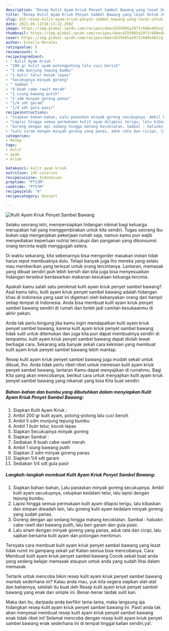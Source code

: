 ```yaml
---
description: "Resep Kulit Ayam Kriuk Penyet Sambel Bawang yang lezat Untuk Jualan"
title: "Resep Kulit Ayam Kriuk Penyet Sambel Bawang yang lezat Untuk Jualan"
slug: 653-resep-kulit-ayam-kriuk-penyet-sambel-bawang-yang-lezat-untuk-jualan
date: 2021-05-11T16:13:22.250Z
image: https://img-global.cpcdn.com/recipes/deec4255985a2973/680x482cq70/kulit-ayam-kriuk-penyet-sambel-bawang-foto-resep-utama.jpg
thumbnail: https://img-global.cpcdn.com/recipes/deec4255985a2973/680x482cq70/kulit-ayam-kriuk-penyet-sambel-bawang-foto-resep-utama.jpg
cover: https://img-global.cpcdn.com/recipes/deec4255985a2973/680x482cq70/kulit-ayam-kriuk-penyet-sambel-bawang-foto-resep-utama.jpg
author: Estella Morales
ratingvalue: 5
reviewcount: 4
recipeingredient:
- " Kulit Ayam Kriuk "
- "200 gr kulit ayam potongpotong lalu cuci bersih"
- "5 sdm munjung tepung bumbu"
- "1 butir telur kocok lepas"
- "Secukupnya minyak goreng"
- " Sambal "
- "9 buah cabe rawit merah"
- "1 siung bawang putih"
- "2 sdm minyak goreng panas"
- "1/4 sdt garam"
- "1/4 sdt gula pasir"
recipeinstructions:
- "Siapkan bahan-bahan, Lalu panaskan minyak goreng secukupnya. Ambil kulit ayam secukupnya, celupkan kedalam telur, lalu lapisi dengan tepung bumbu."
- "Lapisi hingga semua permukaan kulit ayam dilapisi terigu, lalu kibaskan dan simpan diwadah lain, lalu goreng kulit ayam kedalam minyak goreng yang sudah panas."
- "Goreng dengan api sedang hingga matang kecoklatan. Sambal : haluskn cabe rawit dan bawang putih, lalu beri garam dan gula pasir."
- "Lalu siram dengan minyak goreng yang panas, aduk rata dan cicipi, lalu sajikan bersama kulit ayam dan potongan mentimun."
categories:
- Resep
tags:
- kulit
- ayam
- kriuk

katakunci: kulit ayam kriuk 
nutrition: 145 calories
recipecuisine: Indonesian
preptime: "PT13M"
cooktime: "PT57M"
recipeyield: "4"
recipecategory: Dessert

---
```



![Kulit Ayam Kriuk Penyet Sambel Bawang](https://img-global.cpcdn.com/recipes/deec4255985a2973/680x482cq70/kulit-ayam-kriuk-penyet-sambel-bawang-foto-resep-utama.jpg)

Selaku seorang istri, mempersiapkan hidangan nikmat bagi keluarga merupakan hal yang menggembirakan untuk kita sendiri. Tugas seorang ibu bukan saja mengerjakan pekerjaan rumah saja, namun kamu pun wajib menyediakan keperluan nutrisi tercukupi dan panganan yang dikonsumsi orang tercinta wajib menggugah selera.

Di waktu  sekarang, kita sebenarnya bisa mengorder masakan instan tidak harus repot membuatnya dulu. Tetapi banyak juga lho mereka yang selalu mau memberikan yang terlezat untuk orang tercintanya. Lantaran, memasak yang dibuat sendiri jauh lebih bersih dan kita juga bisa menyesuaikan hidangan tersebut berdasarkan makanan kesukaan keluarga tercinta. 



Apakah kamu salah satu penikmat kulit ayam kriuk penyet sambel bawang?. Asal kamu tahu, kulit ayam kriuk penyet sambel bawang adalah hidangan khas di Indonesia yang saat ini digemari oleh kebanyakan orang dari hampir setiap tempat di Indonesia. Anda bisa membuat kulit ayam kriuk penyet sambel bawang sendiri di rumah dan boleh jadi camilan kesukaanmu di akhir pekan.

Anda tak perlu bingung jika kamu ingin mendapatkan kulit ayam kriuk penyet sambel bawang, karena kulit ayam kriuk penyet sambel bawang tidak sulit untuk ditemukan dan juga kita pun dapat membuatnya sendiri di tempatmu. kulit ayam kriuk penyet sambel bawang dapat diolah lewat berbagai cara. Sekarang ada banyak sekali cara kekinian yang membuat kulit ayam kriuk penyet sambel bawang lebih mantap.

Resep kulit ayam kriuk penyet sambel bawang juga mudah sekali untuk dibuat, lho. Anda tidak perlu ribet-ribet untuk memesan kulit ayam kriuk penyet sambel bawang, lantaran Kamu dapat menyajikan di rumahmu. Bagi Kita yang akan mencobanya, berikut cara untuk menyajikan kulit ayam kriuk penyet sambel bawang yang nikamat yang bisa Kita buat sendiri.

<!--inarticleads1-->

##### Bahan-bahan dan bumbu yang dibutuhkan dalam menyiapkan Kulit Ayam Kriuk Penyet Sambel Bawang:

1. Siapkan  Kulit Ayam Kriuk :
1. Ambil 200 gr kulit ayam, potong-potong lalu cuci bersih
1. Ambil 5 sdm munjung tepung bumbu
1. Ambil 1 butir telur, kocok lepas
1. Siapkan Secukupnya minyak goreng
1. Siapkan  Sambal :
1. Sediakan 9 buah cabe rawit merah
1. Ambil 1 siung bawang putih
1. Siapkan 2 sdm minyak goreng panas
1. Siapkan 1/4 sdt garam
1. Sediakan 1/4 sdt gula pasir




<!--inarticleads2-->

##### Langkah-langkah membuat Kulit Ayam Kriuk Penyet Sambel Bawang:

1. Siapkan bahan-bahan, Lalu panaskan minyak goreng secukupnya. Ambil kulit ayam secukupnya, celupkan kedalam telur, lalu lapisi dengan tepung bumbu.
1. Lapisi hingga semua permukaan kulit ayam dilapisi terigu, lalu kibaskan dan simpan diwadah lain, lalu goreng kulit ayam kedalam minyak goreng yang sudah panas.
1. Goreng dengan api sedang hingga matang kecoklatan. Sambal : haluskn cabe rawit dan bawang putih, lalu beri garam dan gula pasir.
1. Lalu siram dengan minyak goreng yang panas, aduk rata dan cicipi, lalu sajikan bersama kulit ayam dan potongan mentimun.




Ternyata cara membuat kulit ayam kriuk penyet sambel bawang yang lezat tidak rumit ini gampang sekali ya! Kalian semua bisa mencobanya. Cara Membuat kulit ayam kriuk penyet sambel bawang Cocok sekali buat anda yang sedang belajar memasak ataupun untuk anda yang sudah lihai dalam memasak.

Tertarik untuk mencoba bikin resep kulit ayam kriuk penyet sambel bawang mantab sederhana ini? Kalau anda mau, yuk kita segera siapkan alat-alat dan bahannya, setelah itu buat deh Resep kulit ayam kriuk penyet sambel bawang yang enak dan simple ini. Benar-benar taidak sulit kan. 

Maka dari itu, daripada anda berfikir lama-lama, maka langsung aja hidangkan resep kulit ayam kriuk penyet sambel bawang ini. Pasti anda tak akan menyesal membuat resep kulit ayam kriuk penyet sambel bawang enak tidak ribet ini! Selamat mencoba dengan resep kulit ayam kriuk penyet sambel bawang enak sederhana ini di tempat tinggal kalian sendiri,ya!.

